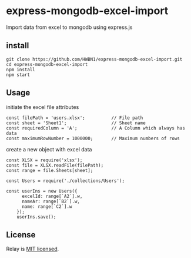 # express-mongodb-excel-import
Import data from excel to mongodb using express.js

## install

```
git clone https://github.com/HWBN1/express-mongodb-excel-import.git
cd express-mongodb-excel-import
npm install
npm start
```


## Usage

initiate the excel file attributes

```
const filePath = 'users.xlsx';			// File path 	
const sheet = 'Sheet1';					// Sheet name
const requiredColumn = 'A';				// A Column which always has data
const maximumRowNumber = 1000000;		// Maximum numbers of rows
```

create a new object with excel data 

```
const XLSX = require('xlsx');
const file = XLSX.readFile(filePath);
const range = file.Sheets[sheet];

const Users = require('./collections/Users');
 
const userIns = new Users({
      excelId: range[`A2`].w,
	  nameAr: range[`B2`].w,
      name: range[`C2`].w
    });
    userIns.save();
```

## License

Relay is [MIT licensed](./LICENSE).
